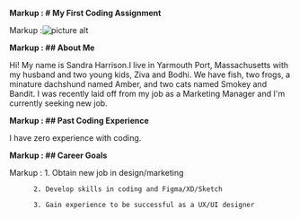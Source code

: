 **Markup :  # My First Coding Assignment**

Markup :![picture alt](https://www.visittheusa.com/sites/default/files/styles/hero_l/public/2017-01/Getty_561511141_TripStop_PacificNRoadt_Hero_FinalCrop_10_14.jpg?itok=AqOcZRGN200x150 "I really enjoy the Pacific Northwest!")

**Markup :  ## About Me**

Hi! My name is Sandra Harrison.I live in Yarmouth Port, Massachusetts with my husband and two young kids, Ziva and Bodhi. We have fish, two frogs, a minature dachshund named Amber, and two cats named Smokey and Bandit. I was recently laid off from my job as a Marketing Manager and I'm currently seeking new job.

**Markup :  ## Past Coding Experience**

I have zero experience with coding. 

**Markup :  ## Career Goals**

 Markup : 1. Obtain new job in design/marketing

          2. Develop skills in coding and Figma/XD/Sketch

          3. Gain experience to be successful as a UX/UI designer